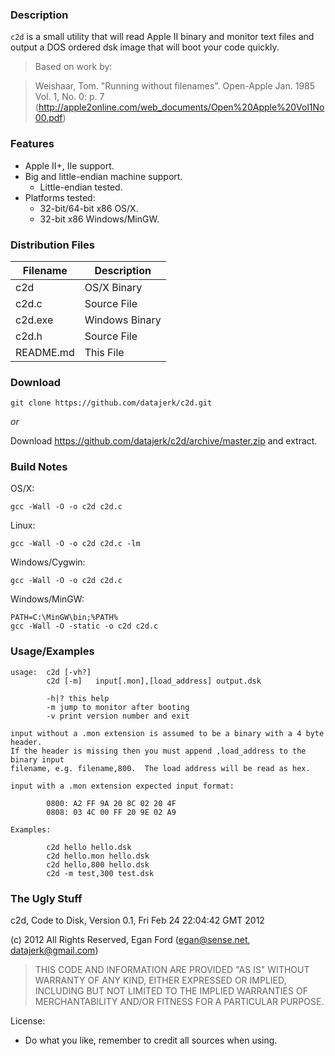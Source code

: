 ### Description

`c2d` is a small utility that will read Apple II binary and monitor text files and output a DOS ordered dsk image that will boot your code quickly.

> Based on work by:

> Weishaar, Tom. "Running without filenames". Open-Apple Jan. 1985 Vol. 1, No. 0: p. 7 (<http://apple2online.com/web_documents/Open%20Apple%20Vol1No00.pdf>)


### Features

*  Apple II+, IIe support.
*  Big and little-endian machine support.
	*  Little-endian tested.
*  Platforms tested:
	*  32-bit/64-bit x86 OS/X.
	*  32-bit x86 Windows/MinGW.


### Distribution Files

| Filename   | Description    |
|------------|----------------|
| c2d        | OS/X Binary    |
| c2d.c      | Source File    |
| c2d.exe    | Windows Binary |
| c2d.h      | Source File    |
| README.md  | This File      |


### Download

```
git clone https://github.com/datajerk/c2d.git
```

*or*

Download <https://github.com/datajerk/c2d/archive/master.zip> and extract.


### Build Notes

OS/X:

	gcc -Wall -O -o c2d c2d.c

Linux:

	gcc -Wall -O -o c2d c2d.c -lm

Windows/Cygwin:

	gcc -Wall -O -o c2d c2d.c

Windows/MinGW:

	PATH=C:\MinGW\bin;%PATH%
	gcc -Wall -O -static -o c2d c2d.c


### Usage/Examples
```
usage:  c2d [-vh?]
        c2d [-m]   input[.mon],[load_address] output.dsk

        -h|? this help
        -m jump to monitor after booting
        -v print version number and exit

input without a .mon extension is assumed to be a binary with a 4 byte header.
If the header is missing then you must append ,load_address to the binary input
filename, e.g. filename,800.  The load address will be read as hex.

input with a .mon extension expected input format:

        0800: A2 FF 9A 20 8C 02 20 4F
        0808: 03 4C 00 FF 20 9E 02 A9

Examples:

        c2d hello hello.dsk
        c2d hello.mon hello.dsk 
        c2d hello,800 hello.dsk 
        c2d -m test,300 test.dsk
```


### The Ugly Stuff

c2d, Code to Disk, Version 0.1, Fri Feb 24 22:04:42 GMT 2012

(c) 2012 All Rights Reserved, Egan Ford (egan@sense.net, datajerk@gmail.com)

> THIS CODE AND INFORMATION ARE PROVIDED "AS IS" WITHOUT WARRANTY OF ANY
KIND, EITHER EXPRESSED OR IMPLIED, INCLUDING BUT NOT LIMITED TO THE
IMPLIED WARRANTIES OF MERCHANTABILITY AND/OR FITNESS FOR A
PARTICULAR PURPOSE.

License:

*  Do what you like, remember to credit all sources when using.

